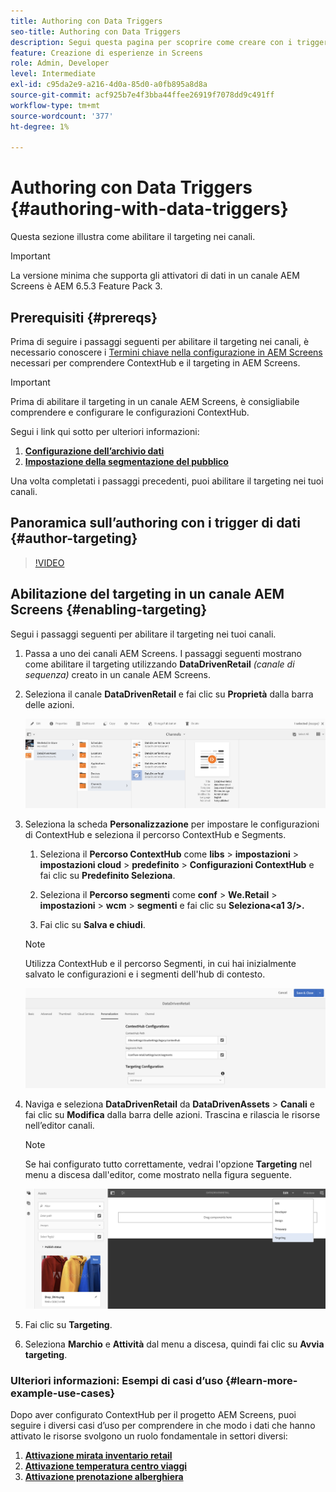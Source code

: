 ```yaml
---
title: Authoring con Data Triggers
seo-title: Authoring con Data Triggers
description: Segui questa pagina per scoprire come creare con i trigger di dati.
feature: Creazione di esperienze in Screens
role: Admin, Developer
level: Intermediate
exl-id: c95da2e9-a216-4d0a-85d0-a0fb895a8d8a
source-git-commit: acf925b7e4f3bba44ffee26919f7078dd9c491ff
workflow-type: tm+mt
source-wordcount: '377'
ht-degree: 1%

---
```


# Authoring con Data Triggers {#authoring-with-data-triggers}

Questa sezione illustra come abilitare il targeting nei canali.

>[!IMPORTANT]
>
>La versione minima che supporta gli attivatori di dati in un canale AEM Screens è AEM 6.5.3 Feature Pack 3.

## Prerequisiti {#prereqs}

Prima di seguire i passaggi seguenti per abilitare il targeting nei canali, è necessario conoscere i [Termini chiave nella configurazione in AEM Screens](configuring-context-hub.md) necessari per comprendere ContextHub e il targeting in AEM Screens.

>[!IMPORTANT]
>
>Prima di abilitare il targeting in un canale AEM Screens, è consigliabile comprendere e configurare le configurazioni ContextHub.

Segui i link qui sotto per ulteriori informazioni:

1. **[Configurazione dell’archivio dati](configuring-context-hub.md)**
1. **[Impostazione della segmentazione del pubblico](configuring-context-hub.md)**

Una volta completati i passaggi precedenti, puoi abilitare il targeting nei tuoi canali.

## Panoramica sull’authoring con i trigger di dati {#author-targeting}

>[!VIDEO](https://video.tv.adobe.com/v/31921)

## Abilitazione del targeting in un canale AEM Screens {#enabling-targeting}

Segui i passaggi seguenti per abilitare il targeting nei tuoi canali.

1. Passa a uno dei canali AEM Screens. I passaggi seguenti mostrano come abilitare il targeting utilizzando **DataDrivenRetail** *(canale di sequenza)* creato in un canale AEM Screens.

1. Seleziona il canale **DataDrivenRetail** e fai clic su **Proprietà** dalla barra delle azioni.

   ![screen_shot_2019-05-01at43332pm](assets/screen_shot_2019-05-01at43332pm.png)

1. Seleziona la scheda **Personalizzazione** per impostare le configurazioni di ContextHub e seleziona il percorso ContextHub e Segments.

   1. Seleziona il **Percorso ContextHub** come **libs** > **impostazioni** > **impostazioni cloud** > **predefinito** > **Configurazioni ContextHub** e fai clic su **Predefinito Seleziona**.

   1. Seleziona il **Percorso segmenti** come **conf** > **We.Retail** > **impostazioni** > **wcm** > **segmenti** e fai clic su **Seleziona&lt;a1 3/>.**

   1. Fai clic su **Salva e chiudi**.
   >[!NOTE]
   >
   >Utilizza ContextHub e il percorso Segmenti, in cui hai inizialmente salvato le configurazioni e i segmenti dell&#39;hub di contesto.

   ![screen_shot_2019-05-01at44030pm](assets/screen_shot_2019-05-01at44030pm.png)

1. Naviga e seleziona **DataDrivenRetail** da **DataDrivenAssets** > **Canali** e fai clic su **Modifica** dalla barra delle azioni. Trascina e rilascia le risorse nell’editor canali.

   >[!NOTE]
   >
   >Se hai configurato tutto correttamente, vedrai l&#39;opzione **Targeting** nel menu a discesa dall&#39;editor, come mostrato nella figura seguente.

   ![screen_shot_2019-05-01at44231pm](assets/screen_shot_2019-05-01at44231pm.png)

1. Fai clic su **Targeting**.

1. Seleziona **Marchio** e **Attività** dal menu a discesa, quindi fai clic su **Avvia targeting**.

### Ulteriori informazioni: Esempi di casi d’uso {#learn-more-example-use-cases}

Dopo aver configurato ContextHub per il progetto AEM Screens, puoi seguire i diversi casi d’uso per comprendere in che modo i dati che hanno attivato le risorse svolgono un ruolo fondamentale in settori diversi:

1. **[Attivazione mirata inventario retail](retail-inventory-activation.md)**
1. **[Attivazione temperatura centro viaggi](local-temperature-activation.md)**
1. **[Attivazione prenotazione alberghiera](hospitality-reservation-activation.md)**
